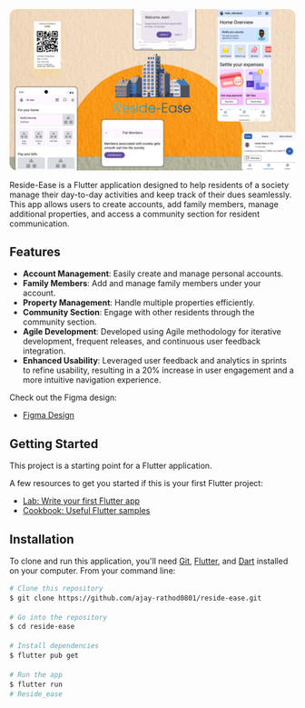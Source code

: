 ![App Screenshot](snapshots/Cover.png) 

Reside-Ease is a Flutter application designed to help residents of a society manage their day-to-day activities and keep track of their dues seamlessly. This app allows users to create accounts, add family members, manage additional properties, and access a community section for resident communication.

## Features

- **Account Management**: Easily create and manage personal accounts.
- **Family Members**: Add and manage family members under your account.
- **Property Management**: Handle multiple properties efficiently.
- **Community Section**: Engage with other residents through the community section.
- **Agile Development**: Developed using Agile methodology for iterative development, frequent releases, and continuous user feedback integration.
- **Enhanced Usability**: Leveraged user feedback and analytics in sprints to refine usability, resulting in a 20% increase in user engagement and a more intuitive navigation experience.

Check out the Figma design:
- [Figma Design](https://www.figma.com/proto/gmCsLOzeeJdidsstkh93Vx/Reside-Ease?page-id=232%3A6900&type=design&node-id=232-9643&viewport=598%2C495%2C0.1&t=dYnbmYxm0diqEpnF-1&scaling=scale-down&starting-point-node-id=232%3A9643)


## Getting Started

This project is a starting point for a Flutter application.

A few resources to get you started if this is your first Flutter project:

- [Lab: Write your first Flutter app](https://docs.flutter.dev/get-started/codelab)
- [Cookbook: Useful Flutter samples](https://docs.flutter.dev/cookbook)

## Installation

To clone and run this application, you'll need [Git](https://git-scm.com), [Flutter](https://flutter.dev), and [Dart](https://dart.dev) installed on your computer. From your command line:

```bash
# Clone this repository
$ git clone https://github.com/ajay-rathod0801/reside-ease.git

# Go into the repository
$ cd reside-ease

# Install dependencies
$ flutter pub get

# Run the app
$ flutter run
#   R e s i d e _ e a s e 
 
 